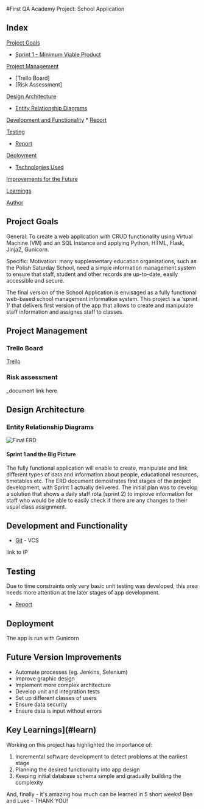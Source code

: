 #First QA Academy Project: School Application 


## Index
[Project Goals](#PG)
   * [Sprint 1 - Minimum Viable Product](#MVP)
   
[Project Management](#architecture)
   * [Trello Board]   
   * [Risk Assessment]   

[Design Architecture](#architecture)
   * [Entity Relationship Diagrams](#erd)

[Development and Functionality](#Funct)
     * [Report](#report)
     
[Testing](#testing)
   * [Report](#report)

[Deployment](#depl)
   * [Technologies Used](#tech)
     
[Improvements for the Future](#improve)

[Learnings](#learn)

[Author](#auth)

<a name="PG"></a>
## Project Goals
General:
To create a web application with CRUD functionality using Virtual Machine (VM) and an SQL Instance and applying Python, HTML, Flask, Jinja2, Gunicorn.

Specific:
Motivation: many supplementary education organisations, such as the Polish Saturday School, need a simple information management system to ensure that staff, student and other records are up-to-date, easily accessible and secure.      



The final version of the School Application is envisaged as a fully functional web-based school management information system. This project is a 'sprint 1' that delivers first version of the app that allows to create and manipulate staff information and assignes staff to classes. 

## Project Management 
### Trello Board

[Trello](https://trello.com/qasoloproject) 
 
### Risk assessment 
  
  _document link here
  
<a name="architecture"></a>
## Design Architecture
<a name="erd"></a>
### Entity Relationship Diagrams
![Final ERD](/Documentation/ERD_Final.jpg)
#### Sprint 1 and the Big Picture
The fully functional application will enable to create, manipulate and link different types of data and information about people, educational resources, timetables etc. The ERD document demostrates first stages of the project development, with Sprint 1 actually delivered. The initial plan was to develop a solution that shows a daily staff rota (sprint 2) to improve information for staff who would be able to easily check if there are any changes to their usual class assignment.


<a name="Funct"></a>
## Development and Functionality
* [Git](https://github.com/ayshamarty/SoloProject.git) - VCS

link to IP


<a name="testing"></a>
## Testing
Due to time constraints only very basic unit testing was developed, this area needs more attention at tne later stages of app development.
   
   * [Report](#report)
   
 ## Deployment
 
 The app is run with Gunicorn
 
 ## Future Version Improvements
 
 - Automate processes (eg. Jenkins, Selenium)
 - Improve graphic design 
 - Implement more complex architecture
 - Develop unit and integration tests
 - Set up different classes of users
 - Ensure data security  
 - Ensure data is input without errors

## Key Learnings](#learn)

Working on this project has highlighted the importance of: 
1. Incremental software development to detect problems at the earliest stage 
2. Planning the desired functionality into app design
3. Keeping initial database schema simple and gradually building the complexity

And, finally - it's amazing how much can be learned in 5 short weeks! Ben and Luke - THANK YOU!
 
 
  
 
 



